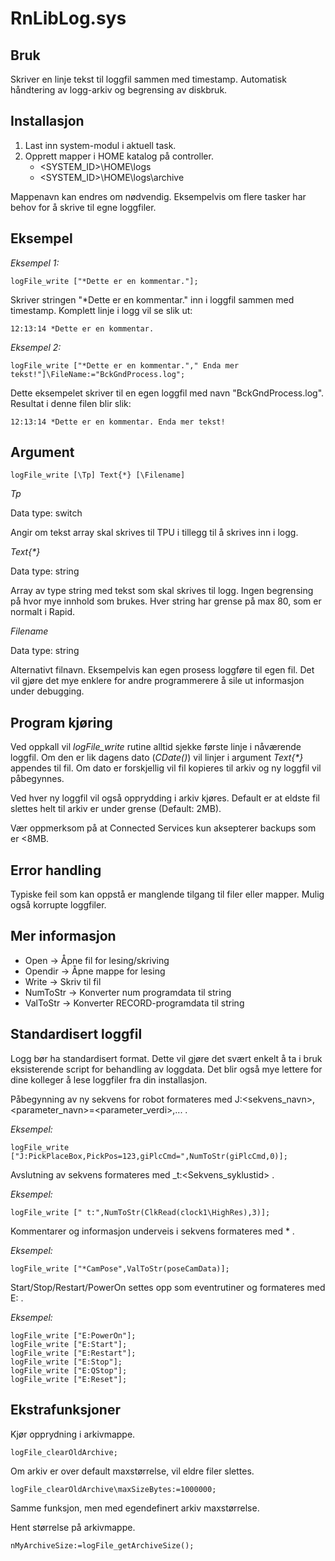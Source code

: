 # RnLibLog.sys

## Bruk

Skriver en linje tekst til loggfil sammen med timestamp. Automatisk håndtering av logg-arkiv og begrensing av diskbruk.

## Installasjon

1. Last inn system-modul i aktuell task.
2. Opprett mapper i HOME katalog på controller.
   * \<SYSTEM_ID>\HOME\logs
   * \<SYSTEM_ID>\HOME\logs\archive

Mappenavn kan endres om nødvendig. Eksempelvis om flere tasker har behov for å skrive til egne loggfiler.

## Eksempel

*Eksempel 1:*
```
logFile_write ["*Dette er en kommentar."];
```
Skriver stringen "*Dette er en kommentar." inn i loggfil sammen med timestamp. Komplett linje i logg vil se slik ut:
```
12:13:14 *Dette er en kommentar.
```
*Eksempel 2:*
```
logFile_write ["*Dette er en kommentar."," Enda mer tekst!"]\FileName:="BckGndProcess.log";
```
Dette eksempelet skriver til en egen loggfil med navn "BckGndProcess.log". Resultat i denne filen blir slik:
```
12:13:14 *Dette er en kommentar. Enda mer tekst!
```

## Argument

```
logFile_write [\Tp] Text{*} [\Filename]
```
*Tp*

Data type: switch

Angir om tekst array skal skrives til TPU i tillegg til å skrives inn i logg.

*Text{\*}*

Data type: string

Array av type string med tekst som skal skrives til logg. Ingen begrensing på hvor mye innhold som brukes. Hver string har grense på max 80, som er normalt i Rapid.

*Filename*

Data type: string

Alternativt filnavn. Eksempelvis kan egen prosess loggføre til egen fil. Det vil gjøre det mye enklere for andre programmerere å sile ut informasjon under debugging.

## Program kjøring

Ved oppkall vil *logFile_write* rutine alltid sjekke første linje i nåværende loggfil. Om den er lik dagens dato (*CDate()*) vil linjer i argument *Text{\*}* appendes til fil. Om dato er forskjellig vil fil kopieres til arkiv og ny loggfil vil påbegynnes.

Ved hver ny loggfil vil også opprydding i arkiv kjøres. Default er at eldste fil slettes helt til arkiv er under grense (Default: 2MB).

Vær oppmerksom på at Connected Services kun aksepterer backups som er <8MB.

## Error handling

Typiske feil som kan oppstå er manglende tilgang til filer eller mapper. Mulig også korrupte loggfiler.

## Mer informasjon

* Open -> Åpne fil for lesing/skriving
* Opendir -> Åpne mappe for lesing
* Write -> Skriv til fil
* NumToStr -> Konverter num programdata til string
* ValToStr -> Konverter RECORD-programdata til string

## Standardisert loggfil

Logg bør ha standardisert format. Dette vil gjøre det svært enkelt å ta i bruk eksisterende script for behandling av loggdata. Det blir også mye lettere for dine kolleger å lese loggfiler fra din installasjon.

Påbegynning av ny sekvens for robot formateres med J:<sekvens_navn>,<parameter_navn>=<parameter_verdi>,... .

*Eksempel:*
```
logFile_write ["J:PickPlaceBox,PickPos=123,giPlcCmd=",NumToStr(giPlcCmd,0)];
```

Avslutning av sekvens formateres med _t:<Sekvens_syklustid> .

*Eksempel:*
```
logFile_write [" t:",NumToStr(ClkRead(clock1\HighRes),3)];
```

Kommentarer og informasjon underveis i sekvens formateres med *<Kommentar> .
  
*Eksempel:*
```
logFile_write ["*CamPose",ValToStr(poseCamData)];
```

Start/Stop/Restart/PowerOn settes opp som eventrutiner og formateres med E:<Event> .

*Eksempel:*
```
logFile_write ["E:PowerOn"];
logFile_write ["E:Start"];
logFile_write ["E:Restart"];
logFile_write ["E:Stop"];
logFile_write ["E:QStop"];
logFile_write ["E:Reset"];
```

## Ekstrafunksjoner

Kjør opprydning i arkivmappe.
```
logFile_clearOldArchive;
```
Om arkiv er over default maxstørrelse, vil eldre filer slettes.
```
logFile_clearOldArchive\maxSizeBytes:=1000000;
```
Samme funksjon, men med egendefinert arkiv maxstørrelse.


Hent størrelse på arkivmappe.
```
nMyArchiveSize:=logFile_getArchiveSize();
```




